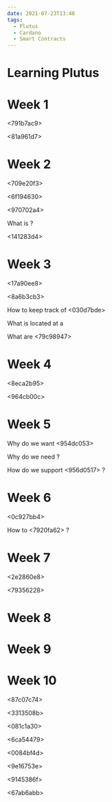 ```yaml
---
date: 2021-07-23T13:48
tags: 
  - Plutus
  - Cardano
  - Smart Contracts
---
```


# Learning Plutus

# Week 1

<791b7ac9>

<adb9a630>

<d8c4922a>

<d6abf3ce>

<81a961d7>

# Week 2

<709e20f3>

<6f194630>

<970702a4>

What is <fe37122f> ?

<141283d4>

# Week 3

<17a90ee8>

<8a6b3cb3>

How to keep track of <030d7bde> 

What is located at a <e21b35e4>

What are <79c98947> 

# Week 4

<8eca2b95>

<964cb00c>

# Week 5

Why do we want <954dc053> 

<a14e3bab>

<f9e521fb>

Why do we need <c2349247>?

How do we support <956d0517> ?

# Week 6

<b36d1d3f>

<0c927bb4>

How to <7920fa62> ?

# Week 7

<2e2860e8>

<79356228>

<a27979a0>

# Week 8

# Week 9

# Week 10

<cab20899>



<87c07c74>

<f589a385>

<3313508b>

<081c1a30>

<6ca54479>

<0084bf4d>

<9e16753e>

<9145386f>

<67ab6abb>

<ff1fbc96>

<db98930c>
